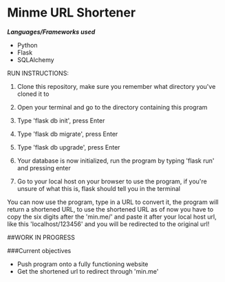 # Minme URL Shortener


***Languages/Frameworks used***
- Python
- Flask
- SQLAlchemy

RUN INSTRUCTIONS:
1) Clone this repository, make sure you remember what directory you've cloned it to

2) Open your terminal and go to the directory containing this program

3) Type 'flask db init', press Enter

4) Type 'flask db migrate', press Enter

5) Type 'flask db upgrade', press Enter

6) Your database is now initialized, run the program by typing 'flask run' and pressing enter

7) Go to your local host on your browser to use the program, if you're unsure of what this is, flask should tell you in the terminal

You can now use the program, type in a URL to convert it, the program will return a shortened URL, to use the shortened URL as of now you have to copy the six digits after the 'min.me/' and paste it after your local host url, like this 'localhost/123456' and you will be redirected to the original url!

##WORK IN PROGRESS

###Current objectives
- Push program onto a fully functioning website
- Get the shortened url to redirect through 'min.me'
